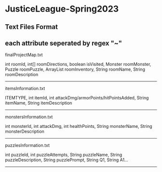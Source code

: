 # JusticeLeague-Spring2023
## Text Files Format
each attribute seperated by regex "~"
--------------------------------------------------------------------------
finalProjectMap.txt

int roomId, int[] roomDirections, boolean isVisited, Monster roomMonster, Puzzle roomPuzzle, ArrayList<Item> roomInventory, String roomName, String roomDescription
  
--------------------------------------------------------------------------
itemsInformation.txt
 
ITEMTYPE, int itemId, int attackDmg/armorPoints/hitPointsAdded, String itemName, String itemDescription
  
--------------------------------------------------------------------------
monstersInformation.txt
  
int monsterId, int attackDmg, int healthPoints, String monsterName, String monsterDescription
  
--------------------------------------------------------------------------
puzzlesInformation.txt
  
int puzzleId, int puzzleAttempts, String puzzleName, String puzzleDescription, String puzzlePrompt, String Q1, String A1...
  
--------------------------------------------------------------------------
